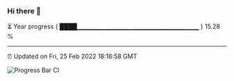 ### Hi there 👋

⏳ Year progress { ████▁▁▁▁▁▁▁▁▁▁▁▁▁▁▁▁▁▁▁▁▁▁▁▁▁▁ } 15.28 %

---

⏰ Updated on Fri, 25 Feb 2022 18:16:58 GMT

![Progress Bar CI](https://github.com/liununu/liununu/workflows/Progress%20Bar%20CI/badge.svg)
